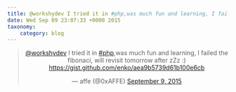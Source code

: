 ```yaml
---
title: @workshydev I tried it in #php,was much fun and learning, I failed the fibonaci, will revisit tomorrow after zZz :) https://gist.github.com/enko/aea9b5739d61b100e6cb
date: Wed Sep 09 23:07:33 +0000 2015
taxonomy:
    category: blog
---
```

<blockquote class="twitter-tweet" align="center" width="350"><p lang="en" dir="ltr"><a href="https://twitter.com/workshydev">@workshydev</a> I tried it in <a href="https://twitter.com/hashtag/php?src=hash">#php</a>,was much fun and learning, I failed the fibonaci, will revisit tomorrow after zZz :) <a href="https://gist.github.com/enko/aea9b5739d61b100e6cb">https://gist.github.com/enko/aea9b5739d61b100e6cb</a></p>&mdash; affe (@0xAFFE) <a href="https://twitter.com/0xAFFE/status/641749814712078336">September 9, 2015</a></blockquote>
